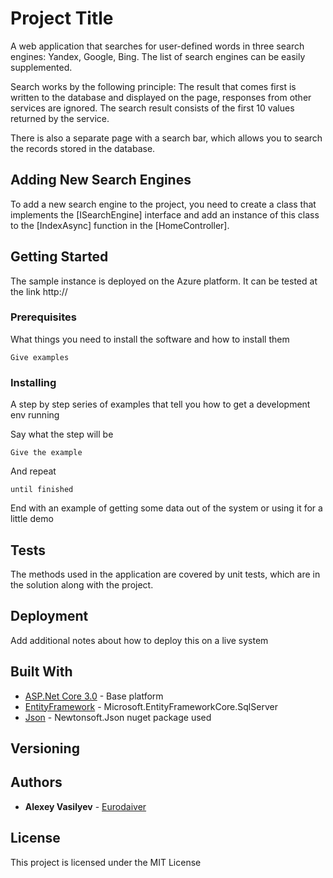 # Project Title

A web application that searches for user-defined words in three search engines: Yandex, Google, Bing. The list of search engines can be easily supplemented.

Search works by the following principle:
The result that comes first is written to the database and displayed on the page, 
responses from other services are ignored. The search result consists of the first 10 values returned by the service.

There is also a separate page with a search bar, which allows you to search the records stored in the database.

## Adding New Search Engines

To add a new search engine to the project, you need to create a class that implements the [ISearchEngine] interface and add an instance of this class to the [IndexAsync] function in the [HomeController].

## Getting Started

The sample instance is deployed on the Azure platform. It can be tested at the link http://

### Prerequisites

What things you need to install the software and how to install them

```
Give examples
```

### Installing

A step by step series of examples that tell you how to get a development env running

Say what the step will be

```
Give the example
```

And repeat

```
until finished
```

End with an example of getting some data out of the system or using it for a little demo

## Tests

The methods used in the application are covered by unit tests, which are in the solution along with the project.


## Deployment

Add additional notes about how to deploy this on a live system

## Built With

* [ASP.Net Core 3.0]() - Base platform
* [EntityFramework]() - Microsoft.EntityFrameworkCore.SqlServer
* [Json]() - Newtonsoft.Json nuget package used

## Versioning

## Authors

* **Alexey Vasilyev** - [Eurodaiver](https://github.com/Eurodaiver)


## License

This project is licensed under the MIT License 

